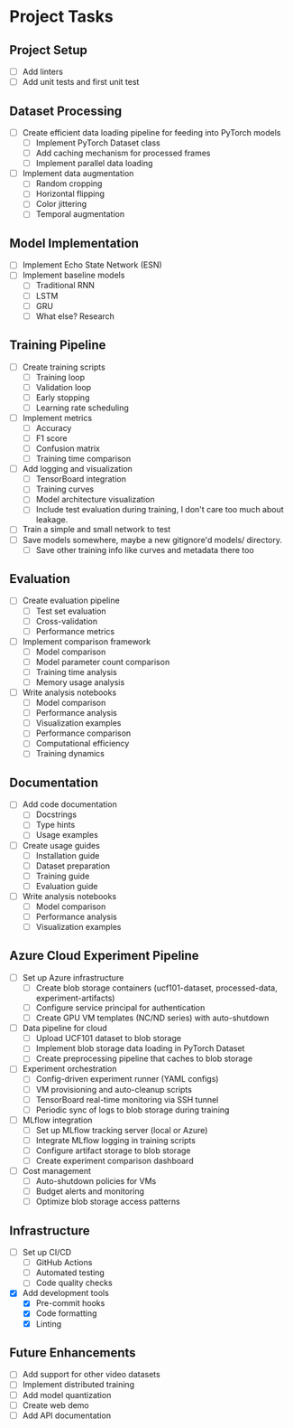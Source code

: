 # Project Tasks

## Project Setup
- [ ] Add linters
- [ ] Add unit tests and first unit test

## Dataset Processing
- [ ] Create efficient data loading pipeline for feeding into PyTorch models
  - [ ] Implement PyTorch Dataset class
  - [ ] Add caching mechanism for processed frames
  - [ ] Implement parallel data loading
- [ ] Implement data augmentation
  - [ ] Random cropping
  - [ ] Horizontal flipping
  - [ ] Color jittering
  - [ ] Temporal augmentation

## Model Implementation
- [ ] Implement Echo State Network (ESN)
- [ ] Implement baseline models
  - [ ] Traditional RNN
  - [ ] LSTM
  - [ ] GRU
  - [ ] What else? Research

## Training Pipeline
- [ ] Create training scripts
  - [ ] Training loop
  - [ ] Validation loop
  - [ ] Early stopping
  - [ ] Learning rate scheduling
- [ ] Implement metrics
  - [ ] Accuracy
  - [ ] F1 score
  - [ ] Confusion matrix
  - [ ] Training time comparison
- [ ] Add logging and visualization
  - [ ] TensorBoard integration
  - [ ] Training curves
  - [ ] Model architecture visualization
  - [ ] Include test evaluation during training, I don't care too much about leakage.
- [ ] Train a simple and small network to test
- [ ] Save models somewhere, maybe a new gitignore'd models/ directory.
  - [ ] Save other training info like curves and metadata there too

## Evaluation
- [ ] Create evaluation pipeline
  - [ ] Test set evaluation
  - [ ] Cross-validation
  - [ ] Performance metrics
- [ ] Implement comparison framework
  - [ ] Model comparison
  - [ ] Model parameter count comparison
  - [ ] Training time analysis
  - [ ] Memory usage analysis
- [ ] Write analysis notebooks
  - [ ] Model comparison
  - [ ] Performance analysis
  - [ ] Visualization examples
  - [ ] Performance comparison
  - [ ] Computational efficiency
  - [ ] Training dynamics

## Documentation
- [ ] Add code documentation
  - [ ] Docstrings
  - [ ] Type hints
  - [ ] Usage examples
- [ ] Create usage guides
  - [ ] Installation guide
  - [ ] Dataset preparation
  - [ ] Training guide
  - [ ] Evaluation guide
- [ ] Write analysis notebooks
  - [ ] Model comparison
  - [ ] Performance analysis
  - [ ] Visualization examples

## Azure Cloud Experiment Pipeline
- [ ] Set up Azure infrastructure
  - [ ] Create blob storage containers (ucf101-dataset, processed-data, experiment-artifacts)
  - [ ] Configure service principal for authentication
  - [ ] Create GPU VM templates (NC/ND series) with auto-shutdown
- [ ] Data pipeline for cloud
  - [ ] Upload UCF101 dataset to blob storage
  - [ ] Implement blob storage data loading in PyTorch Dataset
  - [ ] Create preprocessing pipeline that caches to blob storage
- [ ] Experiment orchestration
  - [ ] Config-driven experiment runner (YAML configs)
  - [ ] VM provisioning and auto-cleanup scripts
  - [ ] TensorBoard real-time monitoring via SSH tunnel
  - [ ] Periodic sync of logs to blob storage during training
- [ ] MLflow integration
  - [ ] Set up MLflow tracking server (local or Azure)
  - [ ] Integrate MLflow logging in training scripts
  - [ ] Configure artifact storage to blob storage
  - [ ] Create experiment comparison dashboard
- [ ] Cost management
  - [ ] Auto-shutdown policies for VMs
  - [ ] Budget alerts and monitoring
  - [ ] Optimize blob storage access patterns

## Infrastructure
- [ ] Set up CI/CD
  - [ ] GitHub Actions
  - [ ] Automated testing
  - [ ] Code quality checks
- [X] Add development tools
  - [X] Pre-commit hooks
  - [X] Code formatting
  - [X] Linting

## Future Enhancements
- [ ] Add support for other video datasets
- [ ] Implement distributed training
- [ ] Add model quantization
- [ ] Create web demo
- [ ] Add API documentation

